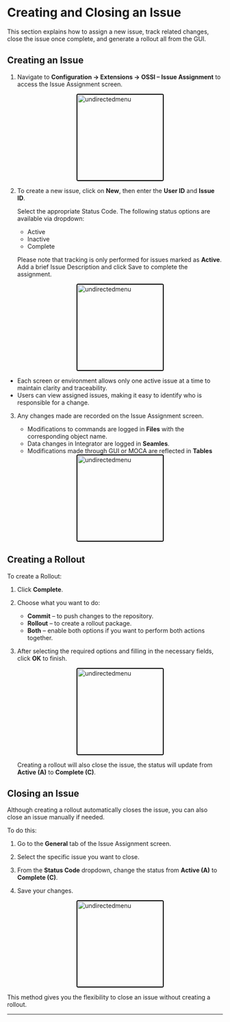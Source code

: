 # Creating and Closing an Issue

This section explains how to assign a new issue, track related changes, close the issue once complete, and generate a rollout all from the GUI.

## Creating an Issue

1. Navigate to **Configuration → Extensions → OSSI – Issue Assignment** to access the Issue Assignment screen. 

    <div style="text-align: left;">
     <img src="./assets/image1.png"
       alt="undirectedmenu"
       style="height: 200px; margin: auto; display: block; cursor: zoom-in;
              border: 2px solid #000000; border-radius: 4px;"
       onclick="this.style.height='400px'; this.style.cursor='zoom-out';"
       ondblclick="this.style.height='200px'; this.style.cursor='zoom-in';">
      </div>

2. To create a new issue, click on **New**, then enter the **User ID**   and **Issue ID**.

    Select the appropriate Status Code. The following status options are available via dropdown:
    - Active
    - Inactive
    - Complete
    
    Please note that tracking is only performed for issues marked as **Active**. Add a brief Issue Description and click Save to complete the assignment. 

    <div style="text-align: left;">
     <img src="./assets/image2.png"
       alt="undirectedmenu"
       style="height: 200px; margin: auto; display: block; cursor: zoom-in;
              border: 2px solid #000000; border-radius: 4px;"
       onclick="this.style.height='400px'; this.style.cursor='zoom-out';"
       ondblclick="this.style.height='200px'; this.style.cursor='zoom-in';">
       </div>

- Each screen or environment allows only one active issue at a time to maintain clarity and traceability. 
- Users can view assigned issues, making it easy to identify who is responsible for a change. 
 
 3. Any changes made are recorded on the Issue Assignment screen.

    -  Modifications to commands are logged in **Files** with the corresponding object name.
    - Data changes in Integrator are logged in **Seamles**. 
    - Modifications made through GUI or MOCA are reflected in **Tables** 

    <div style="text-align: left;">
     <img src="./assets/image3.png"
       alt="undirectedmenu"
       style="height: 200px; margin: auto; display: block; cursor: zoom-in;
              border: 2px solid #000000; border-radius: 4px;"
       onclick="this.style.height='400px'; this.style.cursor='zoom-out';"
       ondblclick="this.style.height='200px'; this.style.cursor='zoom-in';">
      </div>

## Creating a Rollout

To create a Rollout:

1. Click **Complete**.
2. Choose what you want to do:
   - **Commit** – to push changes to the repository.
   - **Rollout** – to create a rollout package.
   - **Both** – enable both options if you want to perform both actions together.
3. After selecting the required options and filling in the necessary fields, click **OK** to finish.

    <div style="text-align: left;">
      <img src="./assets/image4.png"
       alt="undirectedmenu"
       style="height: 200px; margin: auto; display: block; cursor: zoom-in;
              border: 2px solid #000000; border-radius: 4px;"
       onclick="this.style.height='400px'; this.style.cursor='zoom-out';"
       ondblclick="this.style.height='200px'; this.style.cursor='zoom-in';">
      </div>

    Creating a rollout will also close the issue, the status will update from **Active (A)** to **Complete (C)**.

## Closing an Issue
Although creating a rollout automatically closes the issue, you can also close an issue manually if needed.

To do this:

1. Go to the **General** tab of the Issue Assignment screen.
2. Select the specific issue you want to close.
3. From the **Status Code** dropdown, change the status from **Active (A)** to **Complete (C)**.
4. Save your changes.

    <div style="text-align: left;">
      <img src="./assets/image70.png"
       alt="undirectedmenu"
       style="height: 200px; margin: auto; display: block; cursor: zoom-in;
              border: 2px solid #000000; border-radius: 4px;"
       onclick="this.style.height='400px'; this.style.cursor='zoom-out';"
       ondblclick="this.style.height='200px'; this.style.cursor='zoom-in';">
      </div>


This method gives you the flexibility to close an issue without creating a rollout.

---

<br><br>